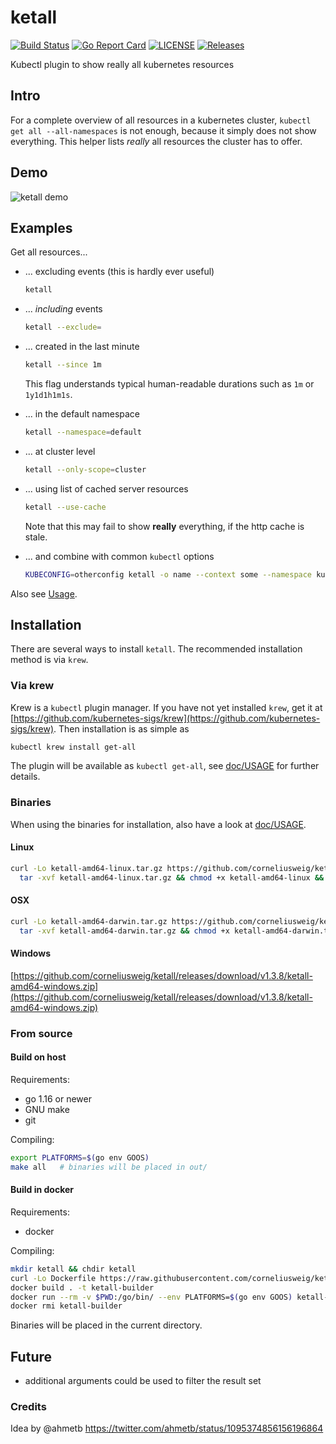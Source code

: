 # ketall
[![Build Status](https://travis-ci.com/corneliusweig/ketall.svg?branch=master)](https://travis-ci.com/corneliusweig/ketall)
[![Go Report Card](https://goreportcard.com/badge/corneliusweig/ketall)](https://goreportcard.com/report/corneliusweig/ketall)
[![LICENSE](https://img.shields.io/github/license/corneliusweig/ketall.svg)](https://github.com/corneliusweig/ketall/blob/master/LICENSE)
[![Releases](https://img.shields.io/github/release-pre/corneliusweig/ketall.svg)](https://github.com/corneliusweig/ketall/releases)
<!-- [![Code Coverage](https://codecov.io/gh/corneliusweig/ketall/branch/master/graph/badge.svg)](https://codecov.io/gh/corneliusweig/ketall) -->

Kubectl plugin to show really all kubernetes resources

## Intro
For a complete overview of all resources in a kubernetes cluster, `kubectl get all --all-namespaces` is not enough, because it simply does not show everything.
This helper lists _really_ all resources the cluster has to offer.

## Demo
![ketall demo](doc/demo.gif "ketall demo")

## Examples
Get all resources...
- ... excluding events (this is hardly ever useful)
  ```bash
  ketall
  ```

- ... _including_ events
  ```bash
  ketall --exclude=
  ```

- ... created in the last minute
  ```bash
  ketall --since 1m
  ```
  This flag understands typical human-readable durations such as `1m` or `1y1d1h1m1s`.

- ... in the default namespace
  ```bash
  ketall --namespace=default
  ```

- ... at cluster level
  ```bash
  ketall --only-scope=cluster
  ```

- ... using list of cached server resources
  ```bash
  ketall --use-cache
  ```
  Note that this may fail to show __really__ everything, if the http cache is stale.

- ... and combine with common `kubectl` options
  ```bash
  KUBECONFIG=otherconfig ketall -o name --context some --namespace kube-system --selector run=skaffold
  ```

Also see [Usage](doc/USAGE.md).

## Installation
There are several ways to install `ketall`. The recommended installation method is via `krew`.

### Via krew
Krew is a `kubectl` plugin manager. If you have not yet installed `krew`, get it at
[https://github.com/kubernetes-sigs/krew](https://github.com/kubernetes-sigs/krew).
Then installation is as simple as
```bash
kubectl krew install get-all
```
The plugin will be available as `kubectl get-all`, see [doc/USAGE](doc/USAGE.md) for further details.

### Binaries
When using the binaries for installation, also have a look at [doc/USAGE](doc/USAGE.md).

#### Linux
```bash
curl -Lo ketall-amd64-linux.tar.gz https://github.com/corneliusweig/ketall/releases/download/v1.3.8/ketall-amd64-linux.tar.gz && \
  tar -xvf ketall-amd64-linux.tar.gz && chmod +x ketall-amd64-linux && mv ketall-amd64-linux $GOPATH/bin/ketall
```

#### OSX
```bash
curl -Lo ketall-amd64-darwin.tar.gz https://github.com/corneliusweig/ketall/releases/download/v1.3.8/ketall-amd64-darwin.tar.gz && \
  tar -xvf ketall-amd64-darwin.tar.gz && chmod +x ketall-amd64-darwin.tar.gz && mv ketall-amd64-darwin.tar.gz $GOPATH/bin/ketall
```

#### Windows
[https://github.com/corneliusweig/ketall/releases/download/v1.3.8/ketall-amd64-windows.zip](https://github.com/corneliusweig/ketall/releases/download/v1.3.8/ketall-amd64-windows.zip)

### From source

#### Build on host

Requirements:
 - go 1.16 or newer
 - GNU make
 - git

Compiling:
```bash
export PLATFORMS=$(go env GOOS)
make all   # binaries will be placed in out/
```

#### Build in docker
Requirements:
 - docker

Compiling:
```bash
mkdir ketall && chdir ketall
curl -Lo Dockerfile https://raw.githubusercontent.com/corneliusweig/ketall/master/Dockerfile
docker build . -t ketall-builder
docker run --rm -v $PWD:/go/bin/ --env PLATFORMS=$(go env GOOS) ketall-builder
docker rmi ketall-builder
```
Binaries will be placed in the current directory.

## Future
- additional arguments could be used to filter the result set

### Credits
Idea by @ahmetb https://twitter.com/ahmetb/status/1095374856156196864
